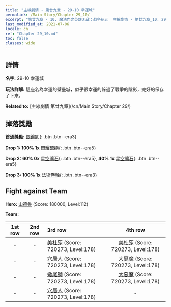 ```yaml
---
title: "主線劇情 - 第廿九章 - 29-10 幸運城"
permalink: /Main Story/Chapter 29_10/
excerpt: "第廿九章 - 10. 魔法门之英雄无敌：战争纪元  主線劇情 - 第廿九章_10. 29-10 幸運城"
last_modified_at: 2021-07-06
locale: cn
ref: "Chapter 29_10.md"
toc: false
classes: wide
---
```


## 詳情

 **名字:** 29-10 幸運城

 **玩法詳解:** 這座名為幸運的壁壘城，似乎很幸運的躲過了戰爭的陰影，完好的保存了下來。

 **Related to:** [主線劇情 第廿九章](/cn/Main Story/Chapter 29/)

## 掉落獎勵

 **首通獎勵:** [銀鑰匙](/cn/Items/con_693/){: .btn .btn--era3}

 **Drop 1:** **100% 1x** [閃耀硫磺](/cn/Items/mat_99/){: .btn .btn--era5}

 **Drop 2:** **60% 0x** [星空礦石](/cn/Items/mat_89/){: .btn .btn--era5}, **40% 1x** [星空礦石](/cn/Items/mat_89/){: .btn .btn--era5}

 **Drop 3:** **100% 1x** [法術卷軸](/cn/Items/con_694/){: .btn .btn--era3}


## Fight against Team
 **Hero:** [山德魯](/cn/heroes/Sandro/) (Score: 180000, Level:112)

 **Team:**


  | 1st row | 2nd row | 3rd row | 4th row |
  |:----:|:----:|:----|:----:|
  | - | - | [美杜莎](/cn/units/Medusa/) (Score: 720273, Level:178)  | [美杜莎](/cn/units/Medusa/) (Score: 720273, Level:178)  |
  | - | - | [穴居人](/cn/units/Troglodyte/) (Score: 720273, Level:178)  | [大惡魔](/cn/units/Devil/) (Score: 720273, Level:178)  |
  | - | - | [蠍尾獅](/cn/units/Manticore/) (Score: 720273, Level:178)  | [大惡魔](/cn/units/Devil/) (Score: 720273, Level:178)  |
  | - | - | [穴居人](/cn/units/Troglodyte/) (Score: 720273, Level:178)  | - |


